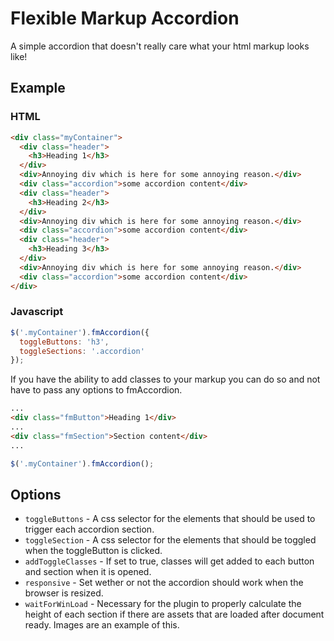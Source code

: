 # Flexible Markup Accordion
A simple accordion that doesn't really care what your html markup looks like!

## Example

### HTML
```html
<div class="myContainer">
  <div class="header">
    <h3>Heading 1</h3>
  </div>
  <div>Annoying div which is here for some annoying reason.</div>
  <div class="accordion">some accordion content</div>
  <div class="header">
    <h3>Heading 2</h3>
  </div>
  <div>Annoying div which is here for some annoying reason.</div>
  <div class="accordion">some accordion content</div>
  <div class="header">
    <h3>Heading 3</h3>
  </div>
  <div>Annoying div which is here for some annoying reason.</div>
  <div class="accordion">some accordion content</div>
</div>
```

### Javascript 
```javascript
$('.myContainer').fmAccordion({
  toggleButtons: 'h3',
  toggleSections: '.accordion'
});
```

If you have the ability to add classes to your markup you can do so and not have to pass any options to fmAccordion.

```html
...
<div class="fmButton">Heading 1</div>
...
<div class="fmSection">Section content</div>
...
```

```javascript
$('.myContainer').fmAccordion();
```

## Options

- `toggleButtons` - A css selector for the elements that should be used to trigger each accordion section.
- `toggleSection` - A css selector for the elements that should be toggled when the toggleButton is clicked.
- `addToggleClasses` - If set to true, classes will get added to each button and section when it is opened. 
- `responsive` - Set wether or not the accordion should work when the browser is resized.
- `waitForWinLoad` - Necessary for the plugin to properly calculate the height of each section if there are assets that are loaded after document ready. Images are an example of this.
